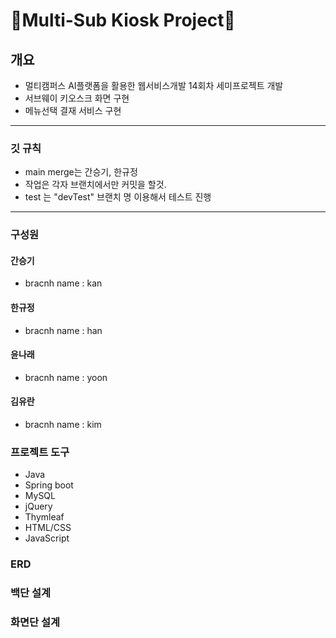 # 💎Multi-Sub Kiosk Project💎

## 개요

- 멀티캠퍼스 AI플랫폼을 활용한 웹서비스개발 14회차 세미프로젝트 개발 
- 서브웨이 키오스크 화면 구현
- 메뉴선택 결재 서비스 구현

----



### 깃 규칙

- main  merge는 간승기, 한규정 
- 작업은 각자 브랜치에서만 커밋을 할것.
- test 는 "devTest" 브랜치 명 이용해서 테스트 진행

---



### 구성원

#### 간승기

- bracnh name : kan

#### 한규정

- bracnh name : han

#### 윤나래

- bracnh name : yoon

#### 김유란

- bracnh name : kim



### 프로젝트 도구

- Java
- Spring boot
- MySQL
- jQuery
- Thymleaf
- HTML/CSS
- JavaScript



### ERD



### 백단 설계



### 화면단 설계



